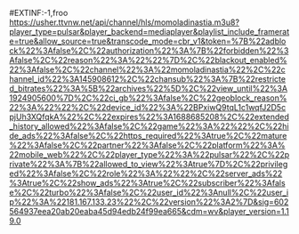 #EXTINF:-1,froo
https://usher.ttvnw.net/api/channel/hls/momoladinastia.m3u8?player_type=pulsar&player_backend=mediaplayer&playlist_include_framerate=true&allow_source=true&transcode_mode=cbr_v1&token=%7B%22adblock%22%3Afalse%2C%22authorization%22%3A%7B%22forbidden%22%3Afalse%2C%22reason%22%3A%22%22%7D%2C%22blackout_enabled%22%3Afalse%2C%22channel%22%3A%22momoladinastia%22%2C%22channel_id%22%3A145908612%2C%22chansub%22%3A%7B%22restricted_bitrates%22%3A%5B%22archives%22%5D%2C%22view_until%22%3A1924905600%7D%2C%22ci_gb%22%3Afalse%2C%22geoblock_reason%22%3A%22%22%2C%22device_id%22%3A%22BPxiwQ9tqL1c1wqfJ2D5cpjUh3XQfqkA%22%2C%22expires%22%3A1688685208%2C%22extended_history_allowed%22%3Afalse%2C%22game%22%3A%22%22%2C%22hide_ads%22%3Afalse%2C%22https_required%22%3Atrue%2C%22mature%22%3Afalse%2C%22partner%22%3Afalse%2C%22platform%22%3A%22mobile_web%22%2C%22player_type%22%3A%22pulsar%22%2C%22private%22%3A%7B%22allowed_to_view%22%3Atrue%7D%2C%22privileged%22%3Afalse%2C%22role%22%3A%22%22%2C%22server_ads%22%3Atrue%2C%22show_ads%22%3Atrue%2C%22subscriber%22%3Afalse%2C%22turbo%22%3Afalse%2C%22user_id%22%3Anull%2C%22user_ip%22%3A%22181.167.133.23%22%2C%22version%22%3A2%7D&sig=602564937eea20ab20eaba45d94edb24f99ea665&cdm=wv&player_version=1.19.0
